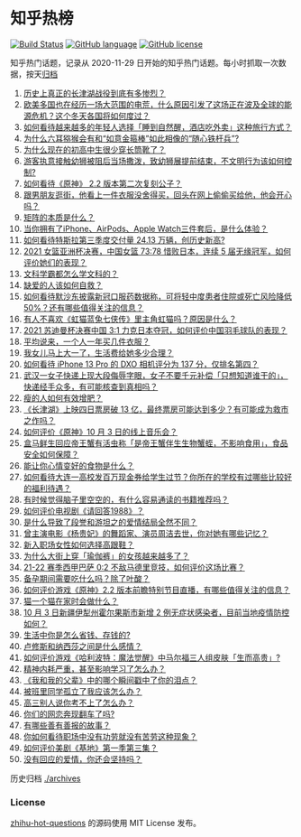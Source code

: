 # 知乎热榜
[![Build Status](https://github.com/ToWeLong/zhihu-hot-questions/workflows/CI/badge.svg)](https://github.com/ToWeLong/zhihu-hot-questions/actions)
[![GitHub language](https://img.shields.io/badge/language-golang-orange.svg)](https://golang.org/)
[![GitHub license](https://img.shields.io/github/license/ToWeLong/zhihu-hot-questions)](https://github.com/ToWeLong/zhihu-hot-questions/blob/main/LICENSE)

知乎热门话题，记录从 2020-11-29 日开始的知乎热门话题。每小时抓取一次数据，按天[归档](./archives)

<!-- BEGIN -->

1. [历史上真正的长津湖战役到底有多惨烈？](https://www.zhihu.com/question/489932096)
1. [欧美多国也在经历一场大范围的电荒，什么原因引发了这场正在波及全球的能源危机？这个冬天各国将如何度过？](https://www.zhihu.com/question/489506476)
1. [如何看待越来越多的年轻人选择「睡到自然醒，酒店吃外卖」这种旅行方式？](https://www.zhihu.com/question/439200189)
1. [为什么六耳猕猴会有和“如意金箍棒”如此相像的“随心铁杆兵”?](https://www.zhihu.com/question/36827686)
1. [为什么现在的初高中生很少穿长筒靴了？](https://www.zhihu.com/question/366867822)
1. [游客执意接触幼狮被阻后当场撒泼，致幼狮展提前结束，不文明行为该如何控制?](https://www.zhihu.com/question/490306746)
1. [如何看待《原神》 2.2 版本第二次复刻公子？](https://www.zhihu.com/question/490457287)
1. [跟男朋友逛街，他看上一件衣服没舍得买，回头在网上偷偷买给他，他会开心吗？](https://www.zhihu.com/question/489071139)
1. [矩阵的本质是什么？](https://www.zhihu.com/question/22047061)
1. [当你拥有了iPhone、AirPods、Apple Watch三件套后，是什么体验？](https://www.zhihu.com/question/266855275)
1. [如何看待特斯拉第三季度交付量 24.13 万辆，创历史新高?](https://www.zhihu.com/question/490363949)
1. [2021 女篮亚洲杯决赛，中国女篮 73:78 惜败日本，连续 5 届无缘冠军，如何评价她们的表现？](https://www.zhihu.com/question/490470531)
1. [文科学霸都怎么学文科的？](https://www.zhihu.com/question/479720245)
1. [缺爱的人该如何自救？](https://www.zhihu.com/question/40701366)
1. [如何看待默沙东披露新冠口服药数据称，可将轻中度患者住院或死亡风险降低 50%？还有哪些值得关注的信息？](https://www.zhihu.com/question/490246277)
1. [有人不喜欢《虹猫蓝兔七侠传》里主角虹猫吗？原因是什么？](https://www.zhihu.com/question/414968854)
1. [2021 苏迪曼杯决赛中国 3:1 力克日本夺冠，如何评价中国羽毛球队的表现？](https://www.zhihu.com/question/490470728)
1. [平均说来，一个人一年买几件衣服？](https://www.zhihu.com/question/51327911)
1. [我女儿马上大一了，生活费给她多少合理？](https://www.zhihu.com/question/470906807)
1. [如何看待 iPhone 13  Pro 的 DXO 相机评分为 137 分，仅排名第四？](https://www.zhihu.com/question/489775582)
1. [武汉一女子快递上现大段侮辱字眼，女子不要千元补偿「只想知道谁干的」，快递经手众多，有可能核查到真相吗？](https://www.zhihu.com/question/490408648)
1. [瘦的人如何有效增肥？](https://www.zhihu.com/question/30252826)
1. [《长津湖》上映四日票房破 13 亿，最终票房可能达到多少？有可能成为救市之作吗？](https://www.zhihu.com/question/489997811)
1. [如何评价《原神》10 月 3 日的线上音乐会？](https://www.zhihu.com/question/490464440)
1. [盒马鲜生回应帝王蟹有活虫称「是帝王蟹伴生生物蟹蛭，不影响食用」，食品安全如何保障？](https://www.zhihu.com/question/489992620)
1. [能让你心情变好的食物是什么？](https://www.zhihu.com/question/21778033)
1. [如何看待大连一高校发百万现金券给学生过节？你所在的学校有过哪些比较好的福利待遇？](https://www.zhihu.com/question/490072945)
1. [有时候觉得脑子里空空的，有什么容易通读的书籍推荐吗？](https://www.zhihu.com/question/485079796)
1. [如何评价电视剧《请回答1988》？](https://www.zhihu.com/question/37297976)
1. [是什么导致了段誉和游坦之的爱情结局全然不同？](https://www.zhihu.com/question/26401655)
1. [曾主演电影《杨贵妃》的舞蹈家、演员周洁去世，你对她有哪些记忆？](https://www.zhihu.com/question/490389058)
1. [新入职场女性如何选择高跟鞋？](https://www.zhihu.com/question/488639225)
1. [为什么大街上穿「瑜伽裤」的女孩越来越多了？](https://www.zhihu.com/question/482331957)
1. [21-22 赛季西甲巴萨 0:2 不敌马德里竞技，如何评价这场比赛？](https://www.zhihu.com/question/490358184)
1. [备孕期间需要吃什么吗？除了叶酸？](https://www.zhihu.com/question/37059506)
1. [如何评价游戏《原神》2.2 版本前瞻特别节目直播，有哪些值得关注的信息？](https://www.zhihu.com/question/490451497)
1. [猫一个猫在家时会做什么？](https://www.zhihu.com/question/340144402)
1. [10 月 3 日新疆伊犁州霍尔果斯市新增 2 例无症状感染者，目前当地疫情防控如何？](https://www.zhihu.com/question/490451879)
1. [生活中你是怎么省钱、存钱的?](https://www.zhihu.com/question/476565706)
1. [卢修斯和纳西莎之间是什么感情？](https://www.zhihu.com/question/444406411)
1. [如何评价游戏《哈利波特：魔法觉醒》中马尔福三人组皮肤「生而高贵」?](https://www.zhihu.com/question/489409513)
1. [精神内耗严重，甚至影响学习了怎么办？](https://www.zhihu.com/question/483354205)
1. [《我和我的父辈》中的哪个瞬间戳中了你的泪点？](https://www.zhihu.com/question/489853744)
1. [被班里同学孤立了我应该怎么办？](https://www.zhihu.com/question/486283531)
1. [高三别人说你考不上了怎么办？](https://www.zhihu.com/question/487936924)
1. [你们的网恋奔现翻车了吗?](https://www.zhihu.com/question/377637754)
1. [有哪些善有善报的故事？](https://www.zhihu.com/question/60540780)
1. [你如何看待职场中没有功劳就没有苦劳这种现象？](https://www.zhihu.com/question/486718851)
1. [如何评价美剧《基地》第一季第三集？](https://www.zhihu.com/question/490114669)
1. [没有回应的爱情，你还会坚持吗？](https://www.zhihu.com/question/481430127)

<!-- END -->

历史归档 [./archives](./archives)


### License
[zhihu-hot-questions](https://github.com/towelong/zhihu-hot-questions) 的源码使用 MIT License 发布。